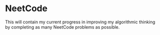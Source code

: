 # NeetCode
This will contain my current progress in improving my algorithmic thinking by completing as many NeetCode problems as possible.
